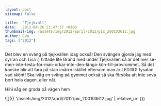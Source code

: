 ```yaml
---
layout: post
sitemap: false

title:  "Tjejkväll"
date:   2012-04-26 21:47:37 +0100
thumbnail-img: /assets/img/2012/april/2012/pic_200103612.jpg
author: Eva
tags: ["2012"]
---
```


Det blev en sväng på tjejkvällen idag också! Den svängen gjorde jag med syrran och Lisa :) hittade lite Grand med under Tjejkvällen så är det mer se- men-inte-testa-för-man-orkar-inte-den-långa-kön-till-provrummet. Så det kanske blir att fara på stan imårrn istället eftersom man är LEDIIIG! fysatan vad skönt! Ska iväg en sväng på gymmet också så ska försöka att inte sova bort hela dagen..eller nåt. 

Hihi såg en groda på vägen hem

![]({{ '/assets/img/2012/april/2012/pic_200103612.jpg'  | relative_url }})

